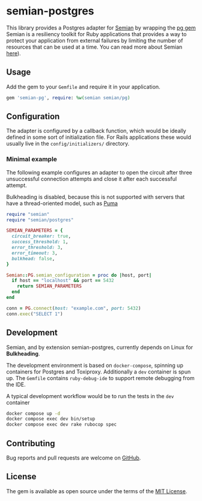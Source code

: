 # semian-postgres

This library provides a Postgres adapter for [Semian](https://github.com/Shopify/semian) by wrapping the [pg gem](https://rubygems.org/gems/pg)
Semian is a resiliency toolkit for Ruby applications that provides a way to protect your application from external failures by limiting the number of resources that can be used at a time.
You can read more about Semian [here](https://github.com/Shopify/semian)).

## Usage

Add the gem to your `Gemfile` and require it in your application.

```ruby
gem 'semian-pg', require: %w(semian semian/pg)
```


## Configuration

The adapter is configured by a callback function, which would be ideally defined in some sort of initialization file.
For Rails applications these would usually live in the `config/initializers/` directory.


### Minimal example
The following example configures an adapter to open the circuit after three unsuccessful
connection attempts and close it after each successful attempt.

Bulkheading is disabled, because this is not supported with servers that have a thread-oriented model, such as [Puma](https://github.com/puma/puma)

```ruby
require "semian"
require "semian/postgres"

SEMIAN_PARAMETERS = {
  circuit_breaker: true,
  success_threshold: 1,
  error_threshold: 3,
  error_timeout: 3,
  bulkhead: false,
}

Semian::PG.semian_configuration = proc do |host, port|
  if host == "localhost" && port == 5432
    return SEMIAN_PARAMETERS
  end
end

conn = PG.connect(host: "example.com", port: 5432)
conn.exec("SELECT 1")
```


## Development
Semian, and by extension semian-postgres, currently depends on Linux for **Bulkheading**.

The development environment is based on `docker-compose`, spinning up containers for Postgres and Toxiproxy.
Additionally a `dev` container is spun up. The `Gemfile` contains `ruby-debug-ide` to support remote debugging from the IDE.

A typical development workflow would be to run the tests in the `dev` container
```bash
docker compose up -d
docker compose exec dev bin/setup
docker compose exec dev rake rubocop spec
```


## Contributing

Bug reports and pull requests are welcome on [GitHub](https://github.com/mschoenlaub/semian-postgres).


## License

The gem is available as open source under the terms of the [MIT License](https://opensource.org/licenses/MIT).
